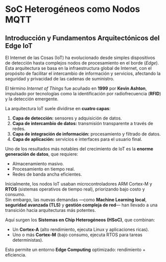 # SoC Heterogéneos como Nodos MQTT

## Introducción y Fundamentos Arquitectónicos del Edge IoT

El Internet de las Cosas (IoT) ha evolucionado desde simples dispositivos de detección hasta complejos nodos de procesamiento en el borde (*Edge*).  
Esta arquitectura se basa en la infraestructura global de Internet, con el propósito de facilitar el intercambio de información y servicios, afectando la seguridad y privacidad de las cadenas de suministro.  

El término *Internet of Things* fue acuñado en **1999** por **Kevin Ashton**, impulsado por tecnologías como la identificación por radiofrecuencia (**RFID**) y la detección emergente.  

La arquitectura IoT suele dividirse en **cuatro capas**:

1. **Capa de detección:** sensores y adquisición de datos.  
2. **Capa de intercambio de datos:** transmisión transparente a través de redes.  
3. **Capa de integración de información:** procesamiento y filtrado de datos.  
4. **Capa de aplicación:** servicios e interfaces para el usuario final.  

Uno de los resultados más notables del crecimiento de IoT es la **enorme generación de datos**, que requiere:  
- Almacenamiento masivo.  
- Procesamiento en tiempo real.  
- Redes de banda ancha eficientes.  

Inicialmente, los nodos IoT usaban microcontroladores ARM Cortex-M y **RTOS** (sistemas operativos de tiempo real), priorizando bajo costo y consumo.  
Sin embargo, las nuevas demandas —como **Machine Learning local**, **seguridad avanzada (TLS)** y **gestión compleja de red**— han llevado a una transición hacia arquitecturas más potentes.  

Aquí surgen los **Sistemas en Chip Heterogéneos (HSoC)**, que combinan:  
- Un **Cortex-A** (alto rendimiento, ejecuta Linux y aplicaciones ricas).  
- Uno o más **Cortex-M** (bajo consumo, ejecuta RTOS para tareas deterministas).  

Esto permite un entorno **Edge Computing** optimizado: rendimiento + eficiencia.